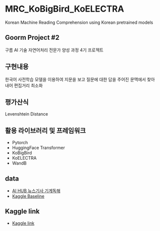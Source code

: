 # MRC_KoBigBird_KoELECTRA
Korean Machine Reading Comprehension using Korean pretrained models 

## Goorm Project #2
구름 AI 기술 자연어처리 전문가 양성 과정 4기 프로젝트 

## 구현내용
한국어 사전학습 모델을 이용하여 지문을 보고 질문에 대한 답을 주어진 문맥에서 찾아내어 편집거리 최소화

## 평가산식
Levenshtein Distance

## 활용 라이브러리 및 프레임워크
- Pytorch
- HuggingFace Transformer
- KoBigBird
- KoELECTRA
- WandB


## data
- [AI HUB 뉴스기사 기계독해](https://www.aihub.or.kr/aihubdata/data/view.do?currMenu=115&topMenu=100&aihubDataSe=realm&dataSetSn=577)
- [Kaggle Baseline](https://www.kaggle.com/competitions/k-digital-goorm-4-korean-mrc)

## Kaggle link
- [Kaggle link](https://www.kaggle.com/competitions/k-digital-goorm-4-korean-mrc)

